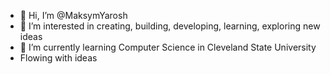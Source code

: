- 👋 Hi, I’m @MaksymYarosh
- 👀 I’m interested in creating, building, developing, learning, exploring new ideas
- 🌱 I’m currently learning Computer Science in Cleveland State University
- Flowing with ideas
